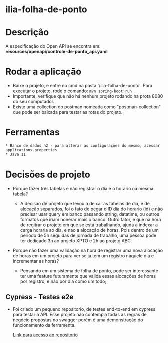# ilia-folha-de-ponto

# Descrição
A especificação do Open API se encontra em:
**resources/openapi/controle-de-ponto_api.yaml**

# Rodar a aplicação

*  Baixe o projeto, e entre no cmd na pasta '/ilia-folha-de-ponto'. Para executar o projeto, rode o comando: ```mvn spring-boot:run```
*  Importante, verifique que não há nenhum projeto rodando na prota 8080 do seu computador.
*  Existe uma collection do postman nomeada como "postman-collection" que pode ser baixada para testar as rotas do projeto.

#   Ferramentas
    * Banco de dados h2 - para alterar as configurações do mesmo, acessar applications.properties
    * Java 11

# Decisões de projeto

*   Porque fazer três tabelas e não registrar o dia e o horario na mesma tabela?
    *   A decisão de projeto que levou a deixar as tabelas de dia, e de alocação separados, foi o fato de pegar o ID dia do horario (id) e não precisar usar query em banco passando string, datatime, ou outros formatos que iriam honerar mais o banco. Outro fator, é que na hora de regitrar o projeto em que se está trabalhando, ajuda a indexar a carga horaria ao dia, e nao a alocação de horas. Pois dentro de um periodo de 5h seguidas de jornada de trabalho, uma pessoa pode ter dedicado 3h ao projeto XPTO e 2h ao projeto ABC.

*   Porque não fazer uma validação na hora de registrar uma nova alocação de horas em um projeto para ver se já tem um registro naquele dia e incrementar as horas?
    *   Pensando em um sistema de folha de ponto, pode ser interessante ter uma feature futuramente que valida essas alocações de horas por registro, e não por dia como um todo;


## Cypress - Testes e2e

* Foi criado um pequeno repositorio, de testes end-to-end em cypress para testar a API. Esse projeto não contempla todas as regras de negócio propostas no swagger porém é uma demonstração do funcionamento da ferramenta.
  
    [Link para acesso ao repositorio](https://github.com/jopedrogama/testes_e2e_Folha_de_Ponto)